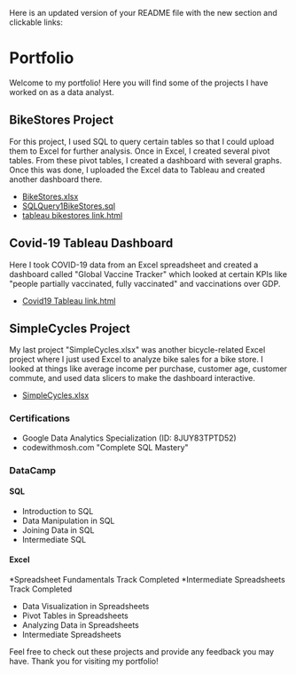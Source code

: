 

Here is an updated version of your README file with the new section and clickable links:

# Portfolio

Welcome to my portfolio! Here you will find some of the projects I have worked on as a data analyst.

## BikeStores Project

For this project, I used SQL to query certain tables so that I could upload them to Excel for further analysis. Once in Excel, I created several pivot tables. From these pivot tables, I created a dashboard with several graphs. Once this was done, I uploaded the Excel data to Tableau and created another dashboard there.

* [BikeStores.xlsx](https://github.com/Clayharms/Portfolio/blob/main/BikeStores.xlsx)
* [SQLQuery1BikeStores.sql](https://github.com/Clayharms/Portfolio/blob/main/SQLQuery1BikeStores.sql)
* [tableau bikestores link.html](https://github.com/Clayharms/Portfolio/blob/main/tableau%20bikestores%20link.html)

## Covid-19 Tableau Dashboard

Here I took COVID-19 data from an Excel spreadsheet and created a dashboard called "Global Vaccine Tracker" which looked at certain KPIs like "people partially vaccinated, fully vaccinated" and vaccinations over GDP.

* [Covid19 Tableau link.html](https://github.com/Clayharms/Portfolio/blob/main/Covid19%20Tableau%20link.html)

## SimpleCycles Project

My last project "SimpleCycles.xlsx" was another bicycle-related Excel project where I just used Excel to analyze bike sales for a bike store. I looked at things like average income per purchase, customer age, customer commute, and used data slicers to make the dashboard interactive.

* [SimpleCycles.xlsx](https://github.com/Clayharms/Portfolio/blob/main/SimpleCycles.xlsx)

### Certifications

* Google Data Analytics Specialization (ID: 8JUY83TPTD52)
* codewithmosh.com "Complete SQL Mastery"

### DataCamp

#### SQL
* Introduction to SQL
* Data Manipulation in SQL
* Joining Data in SQL
* Intermediate SQL

#### Excel
*Spreadsheet Fundamentals Track Completed
*Intermediate Spreadsheets Track Completed
* Data Visualization in Spreadsheets
* Pivot Tables in Spreadsheets
* Analyzing Data in Spreadsheets
* Intermediate Spreadsheets

Feel free to check out these projects and provide any feedback you may have. Thank you for visiting my portfolio!

